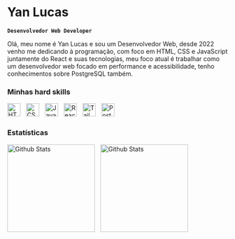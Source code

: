 # Yan Lucas

**`Desenvolvedor Web Developer`**

Olá, meu nome é Yan Lucas e sou um Desenvolvedor Web, desde 2022 venho me dedicando à programação, com foco em HTML, CSS e JavaScript juntamente do React e suas tecnologias, meu foco atual é trabalhar como um desenvolvedor web focado em performance e acessibilidade, tenho conhecimentos sobre PostgreSQL também.

### Minhas hard skills

<img align="left" alt="HTML" title="HTML" width="30px" style="padding-right: 10px" src="https://cdn.jsdelivr.net/gh/devicons/devicon@latest/icons/html5/html5-original-wordmark.svg" />

<img align="left" alt="CSS" title="CSS" width="30px" style="padding-right: 10px" src="https://cdn.jsdelivr.net/gh/devicons/devicon@latest/icons/css3/css3-original-wordmark.svg" />

<img align="left" alt="JavaScript" title="JavaScript" width="30px" style="padding-right: 10px" src="https://cdn.jsdelivr.net/gh/devicons/devicon@latest/icons/javascript/javascript-original.svg" />

<img align="left" alt="React" title="React" width="30px" style="padding-right: 10px"  src="https://cdn.jsdelivr.net/gh/devicons/devicon@latest/icons/react/react-original-wordmark.svg" />

<img align="left" alt="Tailwind" title="Tailwind" width="30px" style="padding-right: 10px" src="https://cdn.jsdelivr.net/gh/devicons/devicon@latest/icons/tailwindcss/tailwindcss-original.svg" />

<img align="left" alt="Postgres" title="Postgres" width="30px" style="padding-right: 10px" src="https://cdn.jsdelivr.net/gh/devicons/devicon@latest/icons/postgresql/postgresql-original.svg" />
<br/>
<br/>

### Estatísticas

<p>
<img 
    align="left" 
    alt="Github Stats" 
    title="Github Stats" 
    height="200" 
    style="padding-right: 10px" 
    src="https://github-readme-stats.vercel.app/api?username=yanswo&show_icons=true&theme=tokyonight&include_all_commits-true&locale=pt-br" 
/>

<img 
    align="left" 
    alt="Github Stats" 
    title="Github Stats" 
    height="200" 
    style="padding-right: 10px" 
    src="https://github-readme-stats.vercel.app/api/top-langs/?username=yanswo&layout=compact&custom_title=Tecnologias&theme=tokyonight&langs_count=9" 
/>

</p>
